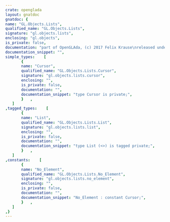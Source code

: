 ```yaml
---
crate: openglada
layout: gnatdoc
gnatdoc: {
name: "GL.Objects.Lists",
qualified_name: "GL.Objects.Lists",
signature: "gl.objects.lists",
enclosing: "gl.objects",
is_private: false,
documentation: "part of OpenGLAda, (c) 2017 Felix Krause\nreleased under the terms of the MIT license, see the file \"COPYING\"\n\n@formal Object_Type\n@formal Generate_From_Id",
documentation_snippet: "",
simple_types:    [
       {
       name: "Cursor",
       qualified_name: "GL.Objects.Lists.Cursor",
       signature: "gl.objects.lists.cursor",
       enclosing: "",
       is_private: false,
       documentation: "",
       documentation_snippet: "type Cursor is private;",
       }   ,
   ]
,tagged_types:    [
       {
       name: "List",
       qualified_name: "GL.Objects.Lists.List",
       signature: "gl.objects.lists.list",
       enclosing: "",
       is_private: false,
       documentation: "",
       documentation_snippet: "type List (<>) is tagged private;",
       }   ,
   ]
,constants:    [
       {
       name: "No_Element",
       qualified_name: "GL.Objects.Lists.No_Element",
       signature: "gl.objects.lists.no_element",
       enclosing: "",
       is_private: false,
       documentation: "",
       documentation_snippet: "No_Element : constant Cursor;",
       }   ,
   ]
,}
---
```

